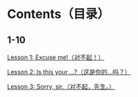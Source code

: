 # Contents（目录）

## 1-10
[Lesson 1: Excuse me!（对不起！）](./Lesson-1.md)

[Lesson 2: Is this your ...?（这是你的...吗？）](./Lesson-2.md)

[Lesson 3: Sorry, sir.（对不起，先生。）](./Lesson-3.md)